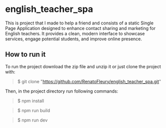 # english_teacher_spa

This is project that I made to help a friend and consists of a static Single Page Application designed to enhance contact sharing and marketing for English teachers. It provides a clean, modern interface to showcase services, engage potential students, and improve online presence. 

## How to run it

To run the project download the zip file and unzip it or just clone the project with:

> $ git clone "https://github.com/RenatoFleury/english_teacher_spa.git"

Then, in the project directory run following commands:

> $ npm install

> $ npm run build

> $ npm run dev
